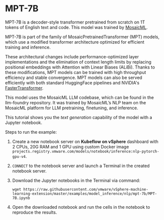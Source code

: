 # MPT-7B

MPT-7B is a decoder-style transformer pretrained from scratch on 1T tokens of English text and code. This model was trained by [MosaicML](https://www.mosaicml.com/).

MPT-7B is part of the family of MosaicPretrainedTransformer (MPT) models, which use a modified transformer architecture optimized for efficient training and inference.

These architectural changes include performance-optimized layer implementations and the elimination of context length limits by replacing positional embeddings with Attention with Linear Biases (ALiBi). Thanks to these modifications, MPT models can be trained with high throughput efficiency and stable convergence. MPT models can also be served efficiently with both standard HuggingFace pipelines and NVIDIA's [FasterTransformer](https://github.com/NVIDIA/FasterTransformer).

This model uses the MosaicML LLM codebase, which can be found in the llm-foundry repository. It was trained by MosaicML’s NLP team on the MosaicML platform for LLM pretraining, finetuning, and inference.

This tutorial shows you the *text generation* capability of the model with a Jupyter notebook.

Steps to run the example:

1. Create a new notebook server on **Kubeflow on vSphere** dashboard with 2 CPUs, 20G RAM and 1 GPU using custom Docker image `projects.registry.vmware.com/models/notebook/inference:nlp-pytorch-gpu-v4`. 

2. `CONNECT` to the notebook server and launch a Terminal in the created notebook server.

3. Download the Jupyter notebooks in the Terminal via command: 

   ```shell
   wget https://raw.githubusercontent.com/vmware/vSphere-machine-learning-extension/master/examples/model_inference/nlp/mpt-7b/MPT-7B.ipynb
   ```

4. Open the downloaded notebook and run the cells in the notebook to reproduce the results. 
